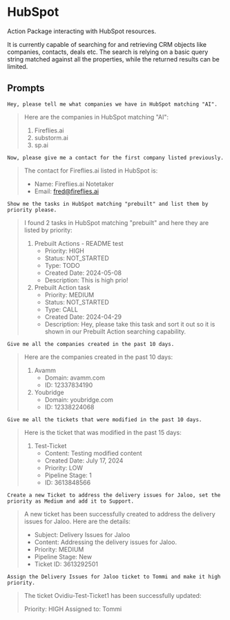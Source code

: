 # HubSpot

Action Package interacting with HubSpot resources.

It is currently capable of searching for and retrieving CRM objects like companies, contacts, deals etc. The search is relying on a basic query string matched against all the properties, while the returned results can be limited.

## Prompts

```
Hey, please tell me what companies we have in HubSpot matching "AI".
```

> Here are the companies in HubSpot matching "AI":
> 1. Fireflies.ai
> 2. substorm.ai
> 3. sp.ai

```
Now, please give me a contact for the first company listed previously.
```

> The contact for Fireflies.ai listed in HubSpot is:
>
> * Name: Fireflies.ai Notetaker
> * Email: fred@fireflies.ai

```
Show me the tasks in HubSpot matching "prebuilt" and list them by priority please.
```

> I found 2 tasks in HubSpot matching "prebuilt" and here they are listed by priority:
>
> 1. Prebuilt Actions - README test
>    * Priority: HIGH
>    * Status: NOT_STARTED
>    * Type: TODO
>    * Created Date: 2024-05-08
>    * Description: This is high prio!
> 2. Prebuilt Action task
>    * Priority: MEDIUM
>    * Status: NOT_STARTED
>    * Type: CALL
>    * Created Date: 2024-04-29
>    * Description: Hey, please take this task and sort it out so it is shown in our Prebuilt Action searching capability.


```
Give me all the companies created in the past 10 days.
```

> Here are the companies created in the past 10 days:
>
> 1. Avamm
>    * Domain: avamm.com
>    * ID: 12337834190
> 2. Youbridge
>    * Domain: youbridge.com
>    * ID: 12338224068


```
Give me all the tickets that were modified in the past 10 days.
```

> Here is the ticket that was modified in the past 15 days:
>
> 1. Test-Ticket
>    * Content: Testing modified content
>    * Created Date: July 17, 2024
>    * Priority: LOW
>    * Pipeline Stage: 1
>    * ID: 3613848566

```
Create a new Ticket to address the delivery issues for Jaloo, set the priority as Medium and add it to Support.
```

> A new ticket has been successfully created to address the delivery issues for Jaloo. Here are the details:
> 
> * Subject: Delivery Issues for Jaloo
> * Content: Addressing the delivery issues for Jaloo.
> * Priority: MEDIUM
> * Pipeline Stage: New
> * Ticket ID: 3613292501

```
Assign the Delivery Issues for Jaloo ticket to Tommi and make it high priority.
```

> The ticket Ovidiu-Test-Ticket1 has been successfully updated:
>
> Priority: HIGH
> Assigned to: Tommi

